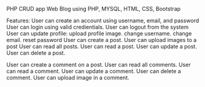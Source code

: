 PHP CRUD app 
Web Blog using PHP, MYSQL, HTML, CSS, Bootstrap 

Features:
User can create an account using username, email, and password
User can login using valid credientials.
User can logout from the system
User can update profile:
      upload profile image.
      change username.
      change email.
      reset password
User can create a post.
User can upload images to a post
User can read all posts.
User can read a post.
User can update a post.
User can delete a post.

User can create a comment on a post.
User can read all comments.
User can read a comment.
User can update a comment.
User can delete a comment.
User can upload image in a comment.
